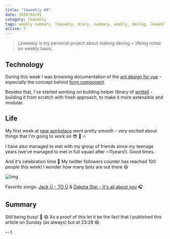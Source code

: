 ```yaml
---
title: "lkweekly #9"
date: 2020/03/01
category: lkweekly
tags: weekly summary, lkweekly, diary, summary, weekly, devlog, lkweekly2020, antd, antd-vue, writteli, writte.li
active: 2
---
```


> Lkweekly is my personal project about making devlog + lifelog notes on weekly basis.

## Technology

During this week I was browsing documentation of the [ant design for vue](https://www.antdv.com/docs/vue/introduce/) - especially the concept behind [form component](https://www.antdv.com/components/form/).

Besides that, I've started working on building helper library of [writteli](https://github.com/writteli) - building it from scratch with fresh approach, to make it more extensible and modular.

## Life

My first week at [new workplace](https://www.hicxsolutions.com/) went pretty smooth - very excited about things that I'm going to work on 😎 💪 🔥

I have also managed to met with my group of friends since my teenage years (we've managed to met in full squad after ~11years!). Good times.

And it's celebration time 🎉 My twitter followers counter has reached 100 people this week! I wonder how many bots are out there 😆

![img](/static/twitter-100.png)

Favorite songs: [Jack Ü - TO Ü](https://open.spotify.com/track/3UgSQu6WwrXfKKDq019IHE?si=KihYL_CbRxmxTgPHjgXD2A) & [Dakota Star - It's all about you](https://www.youtube.com/watch?v=-jI_NpFV70Y) 🎧

## Summary

Still being busy! 🚌 😅 As a proof of this let it be the fact that I published this article on Sunday (as always) but at 23:28 😅.

-- ł.

